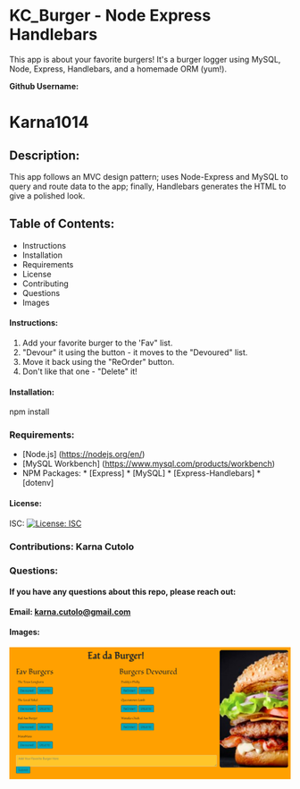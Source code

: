 # KC_Burger - Node Express Handlebars
This app is about your favorite burgers! It's a burger logger using MySQL, Node, Express, Handlebars, and a homemade ORM (yum!).

**Github Username:** 
 # Karna1014
 
 ## Description: 
 This app follows an MVC design pattern; uses Node-Express and MySQL to query and route data to the app; finally, Handlebars generates the HTML to give a polished look.

 
 ## Table of Contents: 
  * Instructions
  * Installation 
  * Requirements
  * License 
  * Contributing 
  * Questions 
  * Images 

   #### Instructions:

   1. Add your favorite burger to the 'Fav" list.
   2. "Devour" it using the button - it moves to the "Devoured" list.
   3. Move it back using the "ReOrder" button.
   4. Don't like that one - "Delete" it!

   #### Installation: 

   npm install
   
   ### Requirements: 

   * [Node.js] (https://nodejs.org/en/)
   * [MySQL Workbench] (https://www.mysql.com/products/workbench)
   * NPM Packages:
            * [Express] 
            * [MySQL]
            * [Express-Handlebars]
            * [dotenv]
    
   
   #### License: 

   ISC: [![License: ISC](https://img.shields.io/badge/License-ISC-blue.svg)](https://opensource.org/licenses/ISC)
   
   ### Contributions: Karna Cutolo

   
   ### Questions: 
      
   #### If you have any questions about this repo, please reach out: 

   **Email: karna.cutolo@gmail.com**
     
   #### Images:

   ![Main Page](./public/images/Full-Screen.png)
